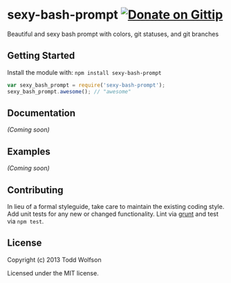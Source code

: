 # sexy-bash-prompt [![Donate on Gittip](http://badgr.co/gittip/twolfson.png)](https://www.gittip.com/twolfson/)

Beautiful and sexy bash prompt with colors, git statuses, and git branches

## Getting Started
Install the module with: `npm install sexy-bash-prompt`

```javascript
var sexy_bash_prompt = require('sexy-bash-prompt');
sexy_bash_prompt.awesome(); // "awesome"
```

## Documentation
_(Coming soon)_

## Examples
_(Coming soon)_

## Contributing
In lieu of a formal styleguide, take care to maintain the existing coding style. Add unit tests for any new or changed functionality. Lint via [grunt](https://github.com/gruntjs/grunt) and test via `npm test`.

## License
Copyright (c) 2013 Todd Wolfson

Licensed under the MIT license.
